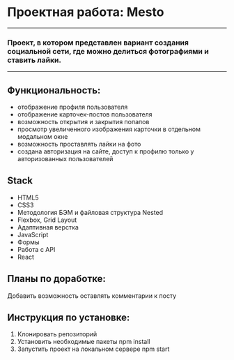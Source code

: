 # Проектная работа: Mesto
---------------------------
### Проект, в котором представлен вариант создания социальной сети, где можно делиться фотографиями и ставить лайки.
---------------------------
## Функциональность:
* отображение профиля пользователя
* отображение карточек-постов пользователя
* возможность открытия и закрытия попапов
* просмотр увеличенного изображения карточки в отдельном модальном окне
* возможность проставлять лайки на фото
* создана авторизация на сайте, доступ к профилю только у авторизованных пользователей

## Stack
* HTML5
* CSS3
* Методология БЭМ и файловая структура Nested
* Flexbox, Grid Layout
* Адаптивная верстка
* JavaScript
* Формы
* Работа с API
* React

## Планы по доработке:
Добавить возможность оставлять комментарии к посту

## Инструкция по установке:
1. Клонировать репозиторий
2. Установить необходимые пакеты npm install
3. Запустить проект на локальном сервере npm start
